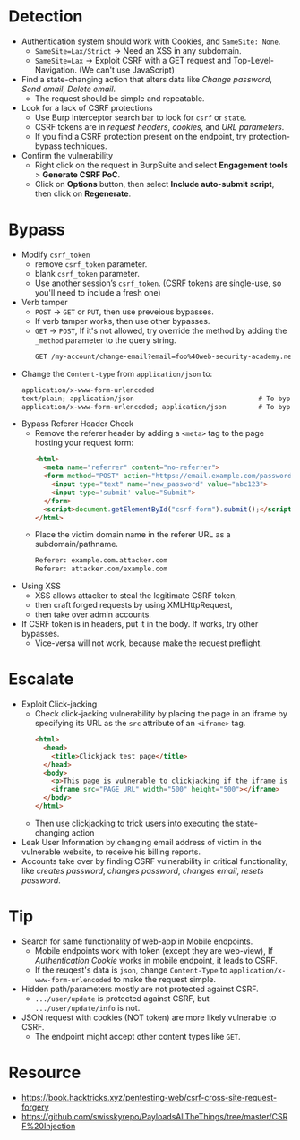 # Detection
- Authentication system should work with Cookies, and `SameSite: None`.
  - `SameSite=Lax/Strict`  →  Need an XSS in any subdomain.
  - `SameSite=Lax`  →  Exploit CSRF with a GET request and Top-Level-Navigation. (We can't use JavaScript)
- Find a state-changing action that alters data like *Change password*, *Send email*, *Delete email*.
  - The request should be simple and repeatable.
- Look for a lack of CSRF protections
  - Use Burp Interceptor search bar to look for `csrf` or `state`.
  - CSRF tokens are in *request headers*, *cookies*, and *URL parameters*.
  - If you find a CSRF protection present on the endpoint, try protection-bypass techniques.
- Confirm the vulnerability
  - Right click on the request in BurpSuite and select **Engagement tools** > **Generate CSRF PoC**.
  - Click on **Options** button, then select **Include auto-submit script**, then click on **Regenerate**.

# Bypass
- Modify `csrf_token`
  - remove `csrf_token` parameter.
  - blank `csrf_token` parameter.
  - Use another session’s `csrf_token`. (CSRF tokens are single-use, so you'll need to include a fresh one)
- Verb tamper
  - `POST`  →  `GET` or `PUT`, then use preveious bypasses.
  - If verb tamper works, then use other bypasses.
  - `GET`  →  `POST`, If it's not allowed, try override the method by adding the `_method` parameter to the query string.
      ```html
      GET /my-account/change-email?email=foo%40web-security-academy.net&_method=POST HTTP/1.1
      ```
- Change the `Content-type` from `application/json` to:
  ```html
  application/x-www-form-urlencoded
  text/plain; application/json                               # To bypass Middleware/Reverse-proxy, changing content-type in exploit code should not make the request preflight
  application/x-www-form-urlencoded; application/json        # To bypass Middleware/Reverse-proxy
  ```  
- Bypass Referer Header Check
  - Remove the referer header by adding a `<meta>` tag to the page hosting your request form:
    ```html
    <html>
      <meta name="referrer" content="no-referrer">
      <form method="POST" action="https://email.example.com/password_change" id="csrf-form">
        <input type="text" name="new_password" value="abc123">
        <input type='submit' value="Submit">
      </form>
      <script>document.getElementById("csrf-form").submit();</script>
    </html>
    ```
  - Place the victim domain name in the referer URL as a subdomain/pathname.
    ```html
    Referer: example.com.attacker.com
    Referer: attacker.com/example.com
    ```
- Using XSS
  - XSS allows attacker to steal the legitimate CSRF token,
  - then craft forged requests by using XMLHttpRequest,
  - then take over admin accounts. 
- If CSRF token is in headers, put it in the body. If works, try other bypasses.
  - Vice-versa will not work, because make the request preflight. 

# Escalate
- Exploit Click-jacking
  - Check click-jacking vulnerability by placing the page in an iframe by specifying its URL as the `src` attribute of an `<iframe>` tag.
    ```html
    <html>
      <head>
        <title>Clickjack test page</title>
      </head>
      <body>
        <p>This page is vulnerable to clickjacking if the iframe is not blank!</p>
        <iframe src="PAGE_URL" width="500" height="500"></iframe>
      </body>
    </html>
    ```
  - Then use clickjacking to trick users into executing the state-changing action 
- Leak User Information by changing email address of victim in the vulnerable website, to receive his billing reports. 
- Accounts take over by finding CSRF vulnerability in critical functionality, like *creates password*, *changes password*, *changes email*, *resets password*.

# Tip
- Search for same functionality of web-app in Mobile endpoints.
  - Mobile endpoints work with token (except they are web-view), If *Authentication Cookie* works in mobile endpoint, it leads to CSRF.
  - If the reuqest's data is `json`, change `Content-Type` to `application/x-www-form-urlencoded` to make the request simple.
- Hidden path/parameters mostly are not protected against CSRF.  
  - `.../user/update` is protected against CSRF, but `.../user/update/info` is not.
- JSON request with cookies (NOT token) are more likely vulnerable to CSRF.
  - The endpoint might accept other content types like `GET`.

# Resource
- https://book.hacktricks.xyz/pentesting-web/csrf-cross-site-request-forgery
- https://github.com/swisskyrepo/PayloadsAllTheThings/tree/master/CSRF%20Injection
